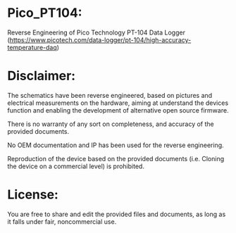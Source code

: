 Pico_PT104:
=
Reverse Engineering of Pico Technology PT-104 Data Logger (https://www.picotech.com/data-logger/pt-104/high-accuracy-temperature-daq)

Disclaimer:
=
The schematics have been reverse engineered, based on pictures and electrical measurements on the hardware, aiming at understand the devices function and enabling the development of alternative open source firmware.

There is no warranty of any sort on completeness, and accuracy of the provided documents.

No OEM documentation and IP has been used for the reverse engineering.

Reproduction of the device based on the provided documents (i.e. Cloning the device on a commercial level) is prohibited.

License:
=
You are free to share and edit the provided files and documents, as long as it falls under fair, noncommercial use.
